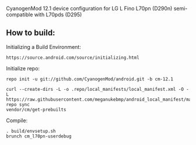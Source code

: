 CyanogenMod 12.1 device configuration for LG L Fino L70pn (D290n) semi-compatible with L70pds (D295)


How to build:
-------------

Initializing a Build Environment:

    https://source.android.com/source/initializing.html

Initialize repo:

    repo init -u git://github.com/CyanogenMod/android.git -b cm-12.1

    curl --create-dirs -L -o .repo/local_manifests/local_manifest.xml -O -L https://raw.githubusercontent.com/meganukebmp/android_local_manifest/master/local_manifest.xml
    repo sync
    vendor/cm/get-prebuilts

Compile:

    . build/envsetup.sh
    brunch cm_l70pn-userdebug